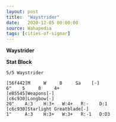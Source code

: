 ```yaml
---
layout: post
title:  "Waystrider"
date:   2020-12-05 00:00:00
source: Wahapedia
tags: [cities-of-sigmar]
---
```


**Waystrider**

**Stat Block**
```
5/5 Waystrider
```

```
[56f442]M     W     B     Sa    [-]
6"    5     8     4+    
[e85545]Weapons[-]
[c6c930]Longbow[-]
20"    A:3    H:3+   W:4+   R:-    D:1   
[c6c930]Starlight Greatblade[-]
1"     A:3    H:3+   W:3+   R:-1   D:D3  
```
    